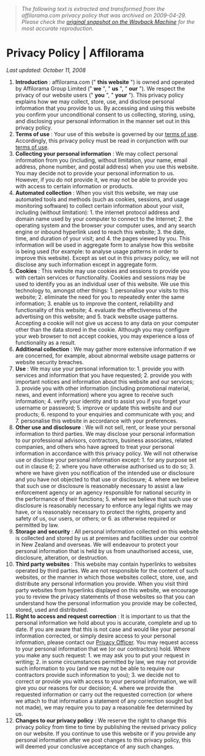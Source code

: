 > *The following text is extracted and transformed from the affilorama.com privacy policy that was archived on 2009-04-29. Please check the [original snapshot on the Wayback Machine](https://web.archive.org/web/20090429031042id_/http%3A//www.affilorama.com/privacy) for the most accurate reproduction.*

# Privacy Policy | Affilorama

_Last updated: October 11, 2008_

  1. **Introduction** : affilorama.com (" **this website** ") is owned and operated by Affilorama Group Limited (" **we** ", " **us** ", " **our** "). We respect the privacy of our website users (" **you** ", " **your** "). This privacy policy explains how we may collect, store, use, and disclose personal information that you provide to us. By accessing and using this website you confirm your unconditional consent to us collecting, storing, using, and disclosing your personal information in the manner set out in this privacy policy.
  2. **Terms of use** : Your use of this website is governed by our [terms of use](https://web.archive.org/terms). Accordingly, this privacy policy must be read in conjunction with our [terms of use](https://web.archive.org/terms).
  3. **Collecting your personal information** : We may collect personal information from you (including, without limitation, your name, email address, phone number, and postal address) when you use this website. You may decide not to provide your personal information to us. However, if you do not provide it, we may not be able to provide you with access to certain information or products.
  4. **Automated collection** : When you visit this website, we may use automated tools and methods (such as cookies, sessions, and usage monitoring software) to collect certain information about your visit, including (without limitation): 
    1. the internet protocol address and domain name used by your computer to connect to the Internet;
    2. the operating system and the browser your computer uses, and any search engine or inbound hyperlink used to reach this website;
    3. the date, time, and duration of your visit; and
    4. the pages viewed by you.
This information will be used in aggregate form to analyse how this website is being used (for example: to analyse usage patterns in order to improve this website). Except as set out in this privacy policy, we will not disclose any such information except in aggregate form. 
  5. **Cookies** : This website may use cookies and sessions to provide you with certain services or functionality. Cookies and sessions may be used to identify you as an individual user of this website. We use this technology to, amongst other things: 
    1. personalise your visits to this website;
    2. eliminate the need for you to repeatedly enter the same information;
    3. enable us to improve the content, reliability and functionality of this website;
    4. evaluate the effectiveness of the advertising on this website; and
    5. track website usage patterns.
Accepting a cookie will not give us access to any data on your computer other than the data stored in the cookie. Although you may configure your web browser to not accept cookies, you may experience a loss of functionality as a result. 
  6. **Additional collection** : We may gather more extensive information if we are concerned, for example, about abnormal website usage patterns or website security breaches. 
  7. **Use** : We may use your personal information to: 
    1. provide you with services and information that you have requested;
    2. provide you with important notices and information about this website and our services;
    3. provide you with other information (including promotional material, news, and event information) where you agree to receive such information;
    4. verify your identity and to assist you if you forget your username or password;
    5. improve or update this website and our products; 
    6. respond to your enquiries and communicate with you; and
    7. personalise this website in accordance with your preferences.
  8. **Other use and disclosure** : We will not sell, rent, or lease your personal information to third parties. We may disclose your personal information to our professional advisors, contractors, business associates, related companies, and others who have agreed to treat your personal information in accordance with this privacy policy. We will not otherwise use or disclose your personal information except: 
    1. for any purpose set out in clause 6;
    2. where you have otherwise authorised us to do so;
    3. where we have given you notification of the intended use or disclosure and you have not objected to that use or disclosure;
    4. where we believe that such use or disclosure is reasonably necessary to assist a law enforcement agency or an agency responsible for national security in the performance of their functions; 
    5. where we believe that such use or disclosure is reasonably necessary to enforce any legal rights we may have, or is reasonably necessary to protect the rights, property and safety of us, our users, or others; or
    6. as otherwise required or permitted by law.
  9. **Storage and security** : All personal information collected on this website is collected and stored by us at premises and facilities under our control in New Zealand and overseas. We will endeavour to protect your personal information that is held by us from unauthorised access, use, disclosure, alteration, or destruction.
  10. **Third party websites** : This website may contain hyperlinks to websites operated by third parties. We are not responsible for the content of such websites, or the manner in which those websites collect, store, use, and distribute any personal information you provide. When you visit third party websites from hyperlinks displayed on this website, we encourage you to review the privacy statements of those websites so that you can understand how the personal information you provide may be collected, stored, used and distributed.
  11. **Right to access and request correction** : It is important to us that the personal information we hold about you is accurate, complete and up to date. If you are aware that this is not case and would like your personal information corrected, or simply desire access to your personal information, please contact our [Privacy Officer](https://web.archive.org/contact). You may request access to your personal information that we (or our contractors) hold. Where you make any such request: 
    1. we may ask you to put your request in writing;
    2. in some circumstances permitted by law, we may not provide such information to you (and we may not be able to require our contractors provide such information to you);
    3. we decide not to correct or provide you with access to your personal information, we will give you our reasons for our decision;
    4. where we provide the requested information or carry out the requested correction (or where we attach to that information a statement of any correction sought but not made), we may require you to pay a reasonable fee determined by us.
  12. **Changes to our privacy policy** : We reserve the right to change this privacy policy from time to time by publishing the revised privacy policy on our website. If you continue to use this website or if you provide any personal information after we post changes to this privacy policy, this will deemed your conclusive acceptance of any such changes. 


